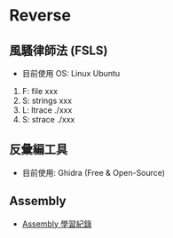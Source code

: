 # Reverse

## 風騷律師法 (FSLS)

- 目前使用 OS: Linux Ubuntu

1. F: file xxx
2. S: strings xxx
3. L: ltrace ./xxx
4. S: strace ./xxx

## 反彙編工具

- 目前使用: Ghidra (Free & Open-Source)

## Assembly

- [Assembly 學習紀錄](https://github.com/JustinHsu1019/Computer-Science-Study-Notes/tree/main/Assembly)
